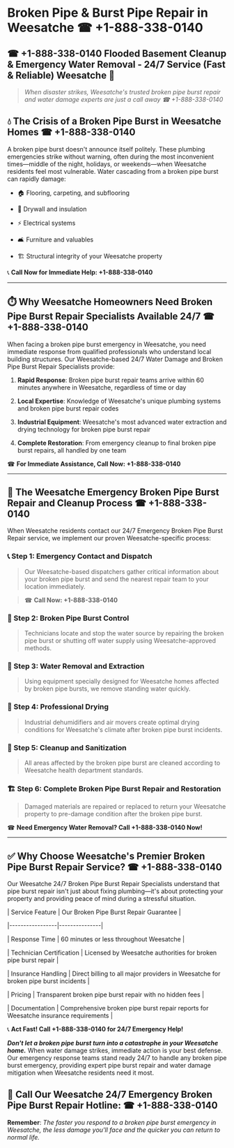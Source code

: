 # Broken Pipe & Burst Pipe Repair in Weesatche ☎ +1-888-338-0140  
## ☎ +1-888-338-0140 Flooded Basement Cleanup & Emergency Water Removal - 24/7 Service (Fast & Reliable) Weesatche 🚨  

> *When disaster strikes, Weesatche's trusted broken pipe burst repair and water damage experts are just a call away ☎ +1-888-338-0140*  

## 💧 The Crisis of a Broken Pipe Burst in Weesatche Homes ☎ +1-888-338-0140  

A broken pipe burst doesn't announce itself politely. These plumbing emergencies strike without warning, often during the most inconvenient times—middle of the night, holidays, or weekends—when Weesatche residents feel most vulnerable. Water cascading from a broken pipe burst can rapidly damage:  

* 🏠 Flooring, carpeting, and subflooring  
* 🧱 Drywall and insulation  
* ⚡ Electrical systems  
* 🛋️ Furniture and valuables  
* 🏗️ Structural integrity of your Weesatche property  

📞 **Call Now for Immediate Help: +1-888-338-0140**  

---  

## ⏱️ Why Weesatche Homeowners Need Broken Pipe Burst Repair Specialists Available 24/7 ☎ +1-888-338-0140  

When facing a broken pipe burst emergency in Weesatche, you need immediate response from qualified professionals who understand local building structures. Our Weesatche-based 24/7 Water Damage and Broken Pipe Burst Repair Specialists provide:  

1. **Rapid Response**: Broken pipe burst repair teams arrive within 60 minutes anywhere in Weesatche, regardless of time or day  
2. **Local Expertise**: Knowledge of Weesatche's unique plumbing systems and broken pipe burst repair codes  
3. **Industrial Equipment**: Weesatche's most advanced water extraction and drying technology for broken pipe burst repair  
4. **Complete Restoration**: From emergency cleanup to final broken pipe burst repairs, all handled by one team  

☎ **For Immediate Assistance, Call Now: +1-888-338-0140**  

---  

## 🔧 The Weesatche Emergency Broken Pipe Burst Repair and Cleanup Process ☎ +1-888-338-0140  

When Weesatche residents contact our 24/7 Emergency Broken Pipe Burst Repair service, we implement our proven Weesatche-specific process:  

### 📞 Step 1: Emergency Contact and Dispatch  
> Our Weesatche-based dispatchers gather critical information about your broken pipe burst and send the nearest repair team to your location immediately.  
> ☎ **Call Now: +1-888-338-0140**  

### 🚿 Step 2: Broken Pipe Burst Control  
> Technicians locate and stop the water source by repairing the broken pipe burst or shutting off water supply using Weesatche-approved methods.  

### 🌊 Step 3: Water Removal and Extraction  
> Using equipment specially designed for Weesatche homes affected by broken pipe bursts, we remove standing water quickly.  

### 💨 Step 4: Professional Drying  
> Industrial dehumidifiers and air movers create optimal drying conditions for Weesatche's climate after broken pipe burst incidents.  

### 🧼 Step 5: Cleanup and Sanitization  
> All areas affected by the broken pipe burst are cleaned according to Weesatche health department standards.  

### 🏗️ Step 6: Complete Broken Pipe Burst Repair and Restoration  
> Damaged materials are repaired or replaced to return your Weesatche property to pre-damage condition after the broken pipe burst.  

☎ **Need Emergency Water Removal? Call +1-888-338-0140 Now!**  

---  

## ✅ Why Choose Weesatche's Premier Broken Pipe Burst Repair Service? ☎ +1-888-338-0140  

Our Weesatche 24/7 Broken Pipe Burst Repair Specialists understand that pipe burst repair isn't just about fixing plumbing—it's about protecting your property and providing peace of mind during a stressful situation.  

| Service Feature | Our Broken Pipe Burst Repair Guarantee |  
|-----------------|---------------|  
| Response Time | 60 minutes or less throughout Weesatche |  
| Technician Certification | Licensed by Weesatche authorities for broken pipe burst repair |  
| Insurance Handling | Direct billing to all major providers in Weesatche for broken pipe burst incidents |  
| Pricing | Transparent broken pipe burst repair with no hidden fees |  
| Documentation | Comprehensive broken pipe burst repair reports for Weesatche insurance requirements |  

📞 **Act Fast! Call +1-888-338-0140 for 24/7 Emergency Help!**  

***Don't let a broken pipe burst turn into a catastrophe in your Weesatche home.*** When water damage strikes, immediate action is your best defense. Our emergency response teams stand ready 24/7 to handle any broken pipe burst emergency, providing expert pipe burst repair and water damage mitigation when Weesatche residents need it most.  

## 📱 Call Our Weesatche 24/7 Emergency Broken Pipe Burst Repair Hotline: ☎ +1-888-338-0140  

**Remember**: *The faster you respond to a broken pipe burst emergency in Weesatche, the less damage you'll face and the quicker you can return to normal life.*